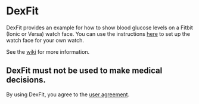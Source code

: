 # DexFit

DexFit provides an example for how to show blood glucose levels on a Fitbit (Ionic or Versa) watch face. You can use the instructions [here](https://github.com/aburst42/DexFit/wiki/DexFit-Setup-Instructions) to set up the watch face for your own watch.

See the [wiki](https://github.com/aburst42/DexFit/wiki) for more information.

## DexFit must not be used to make medical decisions.
By using DexFit, you agree to the [user agreement](https://github.com/aburst42/DexFit/wiki/DexFit-User-Agreement).
